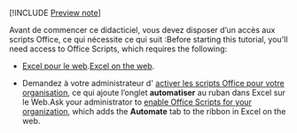 [!INCLUDE [Preview note](../includes/preview-note.md)]

<span data-ttu-id="4924f-101">Avant de commencer ce didacticiel, vous devez disposer d’un accès aux scripts Office, ce qui nécessite ce qui suit :</span><span class="sxs-lookup"><span data-stu-id="4924f-101">Before starting this tutorial, you'll need access to Office Scripts, which requires the following:</span></span>

- <span data-ttu-id="4924f-102">[Excel pour le web](https://www.office.com/launch/excel).</span><span class="sxs-lookup"><span data-stu-id="4924f-102">[Excel on the web](https://www.office.com/launch/excel).</span></span>

- <span data-ttu-id="4924f-103">Demandez à votre administrateur d' [activer les scripts Office pour votre organisation](https://support.office.com/article/office-scripts-settings-in-m365-19d3c51a-6ca2-40ab-978d-60fa49554dcf), ce qui ajoute l’onglet **automatiser** au ruban dans Excel sur le Web.</span><span class="sxs-lookup"><span data-stu-id="4924f-103">Ask your administrator to [enable Office Scripts for your organization](https://support.office.com/article/office-scripts-settings-in-m365-19d3c51a-6ca2-40ab-978d-60fa49554dcf), which adds the **Automate** tab to the ribbon in Excel on the web.</span></span>